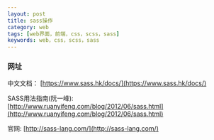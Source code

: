 ```yaml
---
layout: post
title: sass操作
category: web
tags: [web界面，前端，css，scss，sass]
keywords: web，css，scss，sass
---
```


### 网址
中文文档：	[https://www.sass.hk/docs/](https://www.sass.hk/docs/)

SASS用法指南(阮一峰): [http://www.ruanyifeng.com/blog/2012/06/sass.html](http://www.ruanyifeng.com/blog/2012/06/sass.html)

官网: [http://sass-lang.com/](http://sass-lang.com/)
